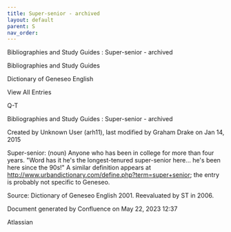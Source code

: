 ```yaml
---
title: Super-senior - archived
layout: default
parent: S
nav_order:
---
```


Bibliographies and Study Guides : Super-senior - archived

Bibliographies and Study Guides

Dictionary of Geneseo English

View All Entries

Q-T

Bibliographies and Study Guides : Super-senior - archived

Created by  Unknown User (arh11), last modified by  Graham Drake on Jan 14, 2015

Super-senior: (noun) Anyone who has been in college for more than four years.  &quot;Word has it he's the longest-tenured super-senior here... he's been here since the 90s!&quot;  A similar definition appears at http://www.urbandictionary.com/define.php?term=super+senior; the entry is probably not specific to Geneseo.

Source: Dictionary of Geneseo English 2001. Reevaluated by ST in 2006.

Document generated by Confluence on May 22, 2023 12:37

Atlassian
